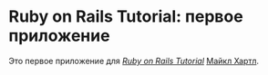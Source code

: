 # Ruby on Rails Tutorial: первое приложение

Это первое  приложение для
[*Ruby on Rails Tutorial*](http://railstutorial.org/)
 [Майкл Хартл](http://michaelhartl.com/).